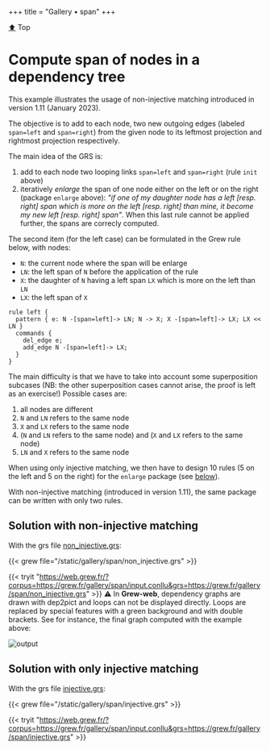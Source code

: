 +++
title = "Gallery • span"
+++

[:arrow_up:](../top) Top
# Compute span of nodes in a dependency tree

This example illustrates the usage of non-injective matching introduced in version 1.11 (January 2023).

The objective is to add to each node, two new outgoing edges (labeled `span=left` and `span=right`) from the given node to its leftmost projection and rightmost projection respectively.

The main idea of the GRS is:
  1. add to each node two looping links `span=left` and `span=right` (rule `init` above)
  2. iteratively _enlarge_ the span of one node either on the left or on the right (package `enlarge` above): *"if one of my daughter node has a left [resp. right] span which is more on the left [resp. right] than mine, it become my new left [resp. right] span"*. When this last rule cannot be applied further, the spans are correcly computed.

The second item (for the left case) can be formulated in the Grew rule below, with nodes:
 - `N`: the current node where the span will be enlarge
 - `LN`: the left span of `N` before the application of the rule
 - `X`: the daughter of `N` having a left span `LX` which is more on the left than `LN`
 - `LX`: the left span of `X`

```grew
rule left {
  pattern { e: N -[span=left]-> LN; N -> X; X -[span=left]-> LX; LX << LN }
  commands { 
    del_edge e;
    add_edge N -[span=left]-> LX;
  }
}
```

The main difficulty is that we have to take into account some superposition subcases (NB: the other superposition cases cannot arise, the proof is left as an exercise!)
Possible cases are:
  1. all nodes are different
  1. `N` and `LN` refers to the same node
  1. `X` and `LX` refers to the same node
  1. (`N` and `LN` refers to the same node) and (`X` and `LX` refers to the same node)
  1. `LN` and `X` refers to the same node

When using only injective matching, we then have to design 10 rules (5 on the left and 5 on the right) for the `enlarge` package (see [below](.#solution-with-only-injective-matching)).

With non-injective matching (introduced in version 1.11), the same package can be written with only two rules.

## Solution with non-injective matching

With the grs file [non_injective.grs](../span/non_injective.grs):

{{< grew file="/static/gallery/span/non_injective.grs" >}}

{{< tryit "https://web.grew.fr/?corpus=https://grew.fr/gallery/span/input.conllu&grs=https://grew.fr/gallery/span/non_injective.grs" >}}
⚠️ In **Grew-web**, dependency graphs are drawn with dep2pict and loops can not be displayed directly.
Loops are replaced by special features with a green background and with double brackets.
See for instance, the final graph computed with the example above:

![output](/gallery/span/graph_with_loops.svg)

## Solution with only injective matching

With the grs file [injective.grs](../span/injective.grs):

{{< grew file="/static/gallery/span/injective.grs" >}}

{{< tryit "https://web.grew.fr/?corpus=https://grew.fr/gallery/span/input.conllu&grs=https://grew.fr/gallery/span/injective.grs" >}}

